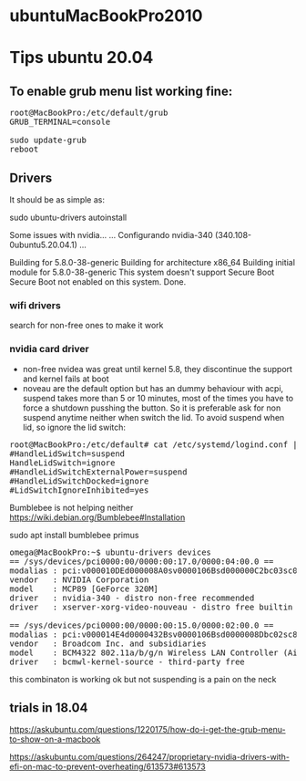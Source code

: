 # ubuntuMacBookPro2010

# Tips ubuntu 20.04

## To enable grub menu list working fine: 
<pre>
root@MacBookPro:/etc/default/grub
GRUB_TERMINAL=console

sudo update-grub
reboot
</pre>

## Drivers

It should be as simple as:

sudo ubuntu-drivers autoinstall

Some issues with nvidia...
...
Configurando nvidia-340 (340.108-0ubuntu5.20.04.1) ...

Building for 5.8.0-38-generic
Building for architecture x86_64
Building initial module for 5.8.0-38-generic
This system doesn't support Secure Boot
Secure Boot not enabled on this system.
Done.



### wifi drivers
search for non-free ones to make it work

### nvidia card driver
* non-free nvidea was great until kernel 5.8, they discontinue the support and kernel fails at boot
* noveau are the default option but has an dummy behaviour with acpi, suspend takes more than 5 or 10 minutes, most of the times you have to force a shutdown pusshing the button. So it is preferable ask for non suspend anytime neither when switch the lid. 
To avoid suspend when lid, so ignore the lid switch:
<pre>
root@MacBookPro:/etc/default# cat /etc/systemd/logind.conf | grep -i lid
#HandleLidSwitch=suspend
HandleLidSwitch=ignore
#HandleLidSwitchExternalPower=suspend
#HandleLidSwitchDocked=ignore
#LidSwitchIgnoreInhibited=yes
</pre>


Bumblebee is not helping neither
https://wiki.debian.org/Bumblebee#Installation

sudo apt install bumblebee primus


<pre>
omega@MacBookPro:~$ ubuntu-drivers devices
== /sys/devices/pci0000:00/0000:00:17.0/0000:04:00.0 ==
modalias : pci:v000010DEd000008A0sv0000106Bsd000000C2bc03sc00i00
vendor   : NVIDIA Corporation
model    : MCP89 [GeForce 320M]
driver   : nvidia-340 - distro non-free recommended
driver   : xserver-xorg-video-nouveau - distro free builtin

== /sys/devices/pci0000:00/0000:00:15.0/0000:02:00.0 ==
modalias : pci:v000014E4d0000432Bsv0000106Bsd0000008Dbc02sc80i00
vendor   : Broadcom Inc. and subsidiaries
model    : BCM4322 802.11a/b/g/n Wireless LAN Controller (AirPort Extreme)
driver   : bcmwl-kernel-source - third-party free
</pre>

this combinaton is working ok but not suspending is a pain on the neck


## trials in 18.04

https://askubuntu.com/questions/1220175/how-do-i-get-the-grub-menu-to-show-on-a-macbook

https://askubuntu.com/questions/264247/proprietary-nvidia-drivers-with-efi-on-mac-to-prevent-overheating/613573#613573



